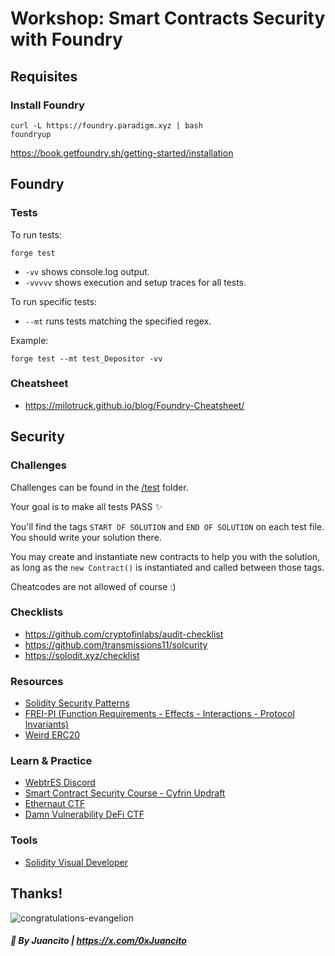 # Workshop: Smart Contracts Security with Foundry

## Requisites

### Install Foundry

```
curl -L https://foundry.paradigm.xyz | bash
foundryup
```

https://book.getfoundry.sh/getting-started/installation

## Foundry

### Tests

To run tests:

```
forge test
```

- `-vv` shows console.log output.
- `-vvvvv` shows execution and setup traces for all tests.

To run specific tests:

- `--mt` runs tests matching the specified regex.

Example:

```
forge test --mt test_Depositor -vv
```

### Cheatsheet

- https://milotruck.github.io/blog/Foundry-Cheatsheet/

## Security

### Challenges

Challenges can be found in the [/test](./test) folder.

Your goal is to make all tests PASS ✨

You'll find the tags `START OF SOLUTION` and `END OF SOLUTION` on each test file. You should write your solution there.

You may create and instantiate new contracts to help you with the solution, as long as the `new Contract()` is instantiated and called between those tags.

Cheatcodes are not allowed of course :)

### Checklists

- https://github.com/cryptofinlabs/audit-checklist
- https://github.com/transmissions11/solcurity
- https://solodit.xyz/checklist

### Resources

- [Solidity Security Patterns](https://medium.com/coinmonks/security-patterns-208394299142)
- [FREI-PI (Function Requirements - Effects - Interactions - Protocol Invariants)](https://www.nascent.xyz/idea/youre-writing-require-statements-wrong)
- [Weird ERC20](https://github.com/d-xo/weird-erc20)

### Learn & Practice

- [WebtrES Discord](https://discord.com/invite/eegRCDmwbM)
- [Smart Contract Security Course - Cyfrin Updraft](https://updraft.cyfrin.io/courses/security)
- [Ethernaut CTF](https://ctf.openzeppelin.com/)
- [Damn Vulnerability DeFi CTF](https://www.damnvulnerabledefi.xyz/)

### Tools

- [Solidity Visual Developer](https://marketplace.visualstudio.com/items?itemName=tintinweb.solidity-visual-auditor)

## Thanks!

![congratulations-evangelion](https://github.com/user-attachments/assets/1e51fb31-82d6-48c1-a5f7-25d330bf89b3)

##### 🎹 By Juancito | https://x.com/0xJuancito